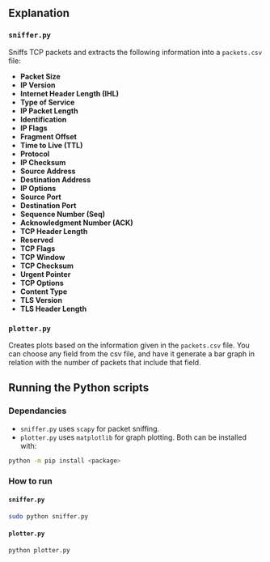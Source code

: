 ## Explanation
### `sniffer.py`
Sniffs TCP packets and extracts the following information into a `packets.csv` file:
- **Packet Size**
- **IP Version**
- **Internet Header Length (IHL)**
- **Type of Service**
- **IP Packet Length**
- **Identification**
- **IP Flags**
- **Fragment Offset**
- **Time to Live (TTL)**
- **Protocol**
- **IP Checksum**
- **Source Address**
- **Destination Address**
- **IP Options**
- **Source Port**
- **Destination Port**
- **Sequence Number (Seq)**
- **Acknowledgment Number (ACK)**
- **TCP Header Length**
- **Reserved**
- **TCP Flags**
- **TCP Window**
- **TCP Checksum**
- **Urgent Pointer**
- **TCP Options**
- **Content Type**
- **TLS Version**
- **TLS Header Length**
### `plotter.py`
Creates plots based on the information given in the `packets.csv` file. You can choose any field from the csv file, and have it generate a bar graph in relation with the number of packets that include that field.
## Running the Python scripts
### Dependancies
- `sniffer.py` uses `scapy` for packet sniffing.
- `plotter.py` uses `matplotlib` for graph plotting.
Both can be installed with:
```bash
python -m pip install <package>
```
### How to run
#### `sniffer.py`
```bash
sudo python sniffer.py
```
#### `plotter.py`
```bash
python plotter.py
```
